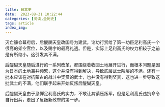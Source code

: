 ```yaml
---
title: 日本史
date:  2023-08-31 10:22:44
categories: [阅读,全历史]
tags: article
index_img: 
---
```

灭亡镰仓幕府后，后醍醐天皇改国号为建武，论功行赏给了第一功臣足利高氏一个很高的架空官位，以及赐字的最高礼遇。但是，实际上足利高氏的权力相较于之前是有所缩小，这引发其不满。

后醍醐天皇随后进行的一系列改革，都围绕着收回土地展开进行，而根本问题是因为日本的土地兼并频繁，这个并没有得到解决，导致底层武士阶层的不满。还有一批本应该在对抗蒙古的战斗中奖赏的武士，也并没有得到奖赏，这也进一步导致这批武士的不满，他们联手起来开始反叛后醍醐天皇。

后醍醐天皇由于忌惮足利高氏的实力，不敢让其镇压叛军，但是足利高氏违抗命令自行出兵，走出了反叛新政府的第一步。